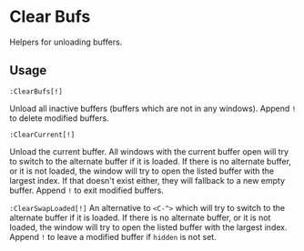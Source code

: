 # Clear Bufs #

Helpers for unloading buffers.

## Usage ##

`:ClearBufs[!]`

Unload all inactive buffers (buffers which are not in any windows).
Append `!` to delete modified buffers.

`:ClearCurrent[!]`

Unload the current buffer.
All windows with the current buffer open will try to switch to the alternate buffer if it is loaded.
If there is no alternate buffer, or it is not loaded, the window will try to open the listed buffer with the largest index.
If that doesn't exist either, they will fallback to a new empty buffer.
Append `!` to exit modified buffers.

`:ClearSwapLoaded[!]`
An alternative to `<C-^>` which will try to switch to the alternate buffer if it is loaded.
If there is no alternate buffer, or it is not loaded, the window will try to open the listed buffer with the largest index.
Append `!` to leave a modified buffer if `hidden` is not set.
